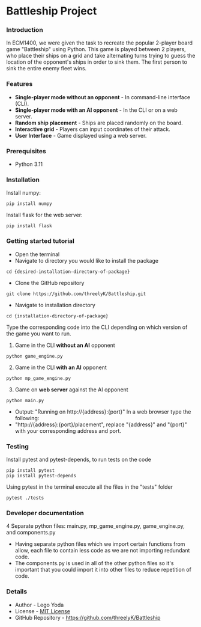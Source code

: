 ﻿# Battleship Project

### Introduction
In ECM1400, we were given the task to recreate the popular 2-player board game "Battleship" using Python. This game is played between 2 players, who place their ships on a grid and take alternating turns trying to guess the location of the opponent's ships in order to sink them. The first person to sink the entire enemy fleet wins.

### Features
- **Single-player mode without an opponent** -  In command-line interface (CLI).
- **Single-player mode with an AI opponent** - In the CLI or on a web server.
- **Random ship placement** - Ships are placed randomly on the board.
- **Interactive grid** - Players can input coordinates of their attack.
- **User Interface** - Game displayed using a web server.

### Prerequisites
- Python 3.11

### Installation
Install numpy:
```
pip install numpy
```
Install flask for the web server:
```
pip install flask
```

### Getting started tutorial
- Open the terminal
- Navigate to directory you would like to install the package
```commandline
cd {desired-installation-directory-of-package}
```
- Clone the GitHub repository
```commandline
git clone https://github.com/threelyK/Battleship.git
```
- Navigate to installation directory
```commandline
cd {installation-directory-of-package}
```
Type the corresponding code into the CLI depending on which version of the game you want to run.
1. Game in the CLI **without an AI** opponent
```
python game_engine.py
```
2. Game in the CLI **with an AI** opponent
```
python mp_game_engine.py
```
3. Game on **web server** against the AI opponent
```
python main.py
```
- Output: "Running on http://{address}:{port}"
In a web browser type the following:
- "http://{address}:{port}/placement", replace "{address}" and "{port}" with your corresponding address and port.

### Testing
Install pytest and pytest-depends, to run tests on the code
```
pip install pytest
pip install pytest-depends
```
Using pytest in the terminal execute all the files in the "tests" folder
```
pytest ./tests
```
### Developer documentation
4 Separate python files: main.py, mp_game_engine.py, game_engine.py, and components.py

- Having separate python files which we import certain functions from allow, each file to contain less code as we are not importing redundant code.
- The components.py is used in all of the other python files so it's important that you could import it into other files to reduce repetition of code.

### Details
- Author - Lego Yoda
- License - [MIT License](https://opensource.org/license/mit/)
- GitHub Repository - https://github.com/threelyK/Battleship
